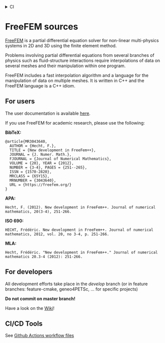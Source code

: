 <!----------------------------------------------------------------------------------->
<!--- This file is part of FreeFEM.                                               --->
<!---                                                                             --->
<!--- FreeFEM is free software: you can redistribute it and/or modify             --->
<!--- it under the terms of the GNU Lesser General Public License as published by --->
<!--- the Free Software Foundation, either version 3 of the License, or           --->
<!--- (at your option) any later version.                                         --->
<!---                                                                             --->
<!--- FreeFEM is distributed in the hope that it will be useful,                  --->
<!--- but WITHOUT ANY WARRANTY; without even the implied warranty of              --->
<!--- MERCHANTABILITY or FITNESS FOR A PARTICULAR PURPOSE.  See the               --->
<!--- GNU Lesser General Public License for more details.                         --->
<!---                                                                             --->
<!--- You should have received a copy of the GNU Lesser General Public License    --->
<!--- along with FreeFEM.  If not, see <http://www.gnu.org/licenses/>.            --->
<!----------------------------------------------------------------------------------->

<details>
<summary> CI </summary>

Each of the subsequent sections correspond to a workflow composed of a set of
jobs: Release/Debug + different plateform.  A workflow appeara as `failed` if
only one of its jobs has failed. To get more details about the failing
configuration, click on the corresponding badge below.

| master                                                                                                           | develop                                                                                                                         |
|:----------------------------------------------------------------------------------------------------------------:|:-------------------------------------------------------------------------------------------------------------------------------:|
| ![Minimal version](https://github.com/FreeFem/FreeFem-sources/actions/workflows/minimal.yml/badge.svg)           | ![Minimal version](https://github.com/FreeFem/FreeFem-sources/actions/workflows/minimal.yml/badge.svg?branch=develop)           |
| ![Sequential version](https://github.com/FreeFem/FreeFem-sources/actions/workflows/sequential.yml/badge.svg)     | ![Sequential version](https://github.com/FreeFem/FreeFem-sources/actions/workflows/sequential.yml/badge.svg?branch=develop)     |
| ![Full version OpenMPI](https://github.com/FreeFem/FreeFem-sources/actions/workflows/full-openmpi.yml/badge.svg) | ![Full version OpenMPI](https://github.com/FreeFem/FreeFem-sources/actions/workflows/full-openmpi.yml/badge.svg?branch=develop) |
| ![Full version MPICH](https://github.com/FreeFem/FreeFem-sources/actions/workflows/full-mpich.yml/badge.svg)     | ![Full version MPICH](https://github.com/FreeFem/FreeFem-sources/actions/workflows/full-mpich.yml/badge.svg?branch=develop)     |
| ![Full version MS-MPI](https://github.com/FreeFem/FreeFem-sources/actions/workflows/full-msmpi.yml/badge.svg)    | ![Full version MS-MPI](https://github.com/FreeFem/FreeFem-sources/actions/workflows/full-msmpi.yml/badge.svg?branch=develop)    |

</details>

# FreeFEM sources

[FreeFEM](https://freefem.org) is a partial differential equation solver for non-linear multi-physics systems in 2D and 3D using the finite element method.

Problems involving partial differential equations from several branches of physics such as fluid-structure interactions require interpolations of data on several meshes and their manipulation within one program.

FreeFEM includes a fast interpolation algorithm and a language for the manipulation of data on multiple meshes. It is written in C++ and the FreeFEM language is a C++ idiom.

## For users

The user documentation is available [here](https://github.com/FreeFem/FreeFem-doc).

If you use FreeFEM for academic research, please use the following:

**BibTeX:**

```
@article{MR3043640,
  AUTHOR = {Hecht, F.},
  TITLE = {New development in FreeFem++},
  JOURNAL = {J. Numer. Math.},
  FJOURNAL = {Journal of Numerical Mathematics},
  VOLUME = {20}, YEAR = {2012},
  NUMBER = {3-4}, PAGES = {251--265},
  ISSN = {1570-2820},
  MRCLASS = {65Y15},
  MRNUMBER = {3043640},
  URL = {https://freefem.org/}
}
```

**APA:**

```
Hecht, F. (2012). New development in FreeFem++. Journal of numerical mathematics, 20(3-4), 251-266.
```

**ISO 690:**

```
HECHT, Frédéric. New development in FreeFem++. Journal of numerical mathematics, 2012, vol. 20, no 3-4, p. 251-266.
```

**MLA:**

```
Hecht, Frédéric. "New development in FreeFem++." Journal of numerical mathematics 20.3-4 (2012): 251-266.
```

## For developers

All development efforts take place in the _develop_ branch (or in feature branches: feature-cmake, geneo4PETSc, ... for specific projects)

**Do not commit on master branch!**

Have a look on the [Wiki](https://github.com/FreeFem/FreeFem-sources/wiki)!

## CI/CD Tools

See [Github Actions workflow files](.github/workflows)
